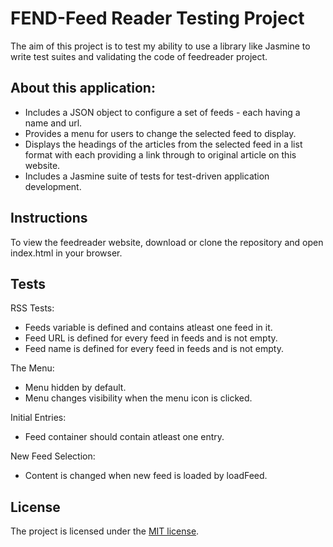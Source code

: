 # FEND-Feed Reader Testing Project

The aim of this project is to test my ability to use a library like Jasmine to write test suites and validating the code of feedreader project.

## About this application:
   * Includes a JSON object to configure a set of feeds - each having a name and url.
   * Provides a menu for users to change the selected feed to display.
   * Displays the headings of the articles from the selected feed in a list format with each providing a link through to           original article on this website.
   * Includes a Jasmine suite of tests for test-driven application development.

## Instructions

To view the feedreader website, download or clone the repository and open index.html in your browser.


## Tests

RSS Tests:
   * Feeds variable is defined and contains atleast one feed in it.
   * Feed URL is defined for every feed in feeds and is not empty.
   * Feed name is defined for every feed in feeds and is not empty.

The Menu:
   * Menu hidden by default.
   * Menu changes visibility when the menu icon is clicked.

Initial Entries:
   * Feed container should contain atleast one entry.

New Feed Selection:
   * Content is changed when new feed is loaded by loadFeed.


## License

The project is licensed under the [MIT license](license.txt).

